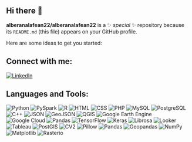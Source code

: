 ## Hi there 👋


**alberanalafean22/alberanalafean22** is a ✨ _special_ ✨ repository because its `README.md` (this file) appears on your GitHub profile.

Here are some ideas to get you started:


## Connect with me:  
[![LinkedIn](https://img.shields.io/badge/-LinkedIn-blue?style=flat&logo=linkedin)](https://linkedin.com/in/alberanalafean)  

## Languages and Tools:  
![Python](https://img.shields.io/badge/-Python-3776AB?style=flat&logo=python&logoColor=white)  ![PySpark](https://img.shields.io/badge/-PySpark-FDEE21?style=flat&logo=apache-spark&logoColor=black)  ![R](https://img.shields.io/badge/-R-276DC3?style=flat&logo=r&logoColor=white)  ![HTML](https://img.shields.io/badge/-HTML5-E34F26?style=flat&logo=html5&logoColor=white)  ![CSS](https://img.shields.io/badge/-CSS3-1572B6?style=flat&logo=css3&logoColor=white)  ![PHP](https://img.shields.io/badge/-PHP-777BB4?style=flat&logo=php&logoColor=white)  ![MySQL](https://img.shields.io/badge/-MySQL-4479A1?style=flat&logo=mysql&logoColor=white)  ![PostgreSQL](https://img.shields.io/badge/-PostgreSQL-336791?style=flat&logo=postgresql&logoColor=white)  ![C++](https://img.shields.io/badge/-C++-00599C?style=flat&logo=cplusplus&logoColor=white)  ![JSON](https://img.shields.io/badge/-JSON-000000?style=flat&logo=json&logoColor=white)  ![GeoJSON](https://img.shields.io/badge/-GeoJSON-154734?style=flat&logo=geojson&logoColor=white)  ![QGIS](https://img.shields.io/badge/-QGIS-589632?style=flat&logo=qgis&logoColor=white)  ![Google Earth Engine](https://img.shields.io/badge/-GEE-34A853?style=flat&logo=google-earth&logoColor=white)  ![Google Cloud](https://img.shields.io/badge/-Google%20Cloud-4285F4?style=flat&logo=google-cloud&logoColor=white)  ![Pandas](https://img.shields.io/badge/-Pandas-150458?style=flat&logo=pandas&logoColor=white)  ![TensorFlow](https://img.shields.io/badge/-TensorFlow-FF6F00?style=flat&logo=tensorflow&logoColor=white)  ![Keras](https://img.shields.io/badge/-Keras-D00000?style=flat&logo=keras&logoColor=white)  ![Librosa](https://img.shields.io/badge/-Librosa-FF6F00?style=flat&logo=soundcloud&logoColor=white)  ![Looker](https://img.shields.io/badge/-Looker-4285F4?style=flat&logo=looker&logoColor=white)  ![Tableau](https://img.shields.io/badge/-Tableau-E97627?style=flat&logo=tableau&logoColor=white) ![PostGIS](https://img.shields.io/badge/-PostGIS-336791?style=flat&logo=postgresql&logoColor=white) ![CV2](https://img.shields.io/badge/-OpenCV-5C3EE8?style=flat&logo=opencv&logoColor=white)  ![Pillow](https://img.shields.io/badge/-Pillow-316B9D?style=flat&logo=python&logoColor=white) ![Pandas](https://img.shields.io/badge/-Pandas-150458?style=flat&logo=pandas&logoColor=white) ![Geopandas](https://img.shields.io/badge/-Geopandas-154734?style=flat&logo=python&logoColor=white)  ![NumPy](https://img.shields.io/badge/-NumPy-013243?style=flat&logo=numpy&logoColor=white)  ![Matplotlib](https://img.shields.io/badge/-Matplotlib-11557C?style=flat&logo=python&logoColor=white)  ![Rasterio](https://img.shields.io/badge/-Rasterio-336791?style=flat&logo=python&logoColor=white)  
